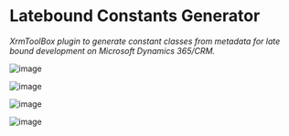 # Latebound Constants Generator

_XrmToolBox plugin to generate constant classes from metadata for late bound development on Microsoft Dynamics 365/CRM._

![image](https://user-images.githubusercontent.com/2572253/33321173-0b906dd0-d445-11e7-92a4-d9c25d567c8a.png)

![image](https://user-images.githubusercontent.com/2572253/33321413-e10f0ee4-d445-11e7-84ba-73ace65050a0.png)

![image](https://user-images.githubusercontent.com/2572253/33321471-24a7ecac-d446-11e7-9a0c-b2643f70e800.png)

![image](https://user-images.githubusercontent.com/2572253/33321548-61e693fc-d446-11e7-86d7-c3ed68e34d96.png)
